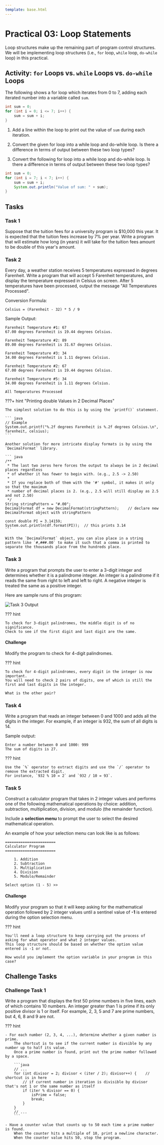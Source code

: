 ```yaml
---
template: base.html
---
```


# Practical 03: Loop Statements

Loop structures make up the remaining part of program control structures.
We will be implementing loop structures (i.e., `for` loop, `while` loop, `do-while` loop) in this practical.

## Activity: `for` Loops vs. `while` Loops vs. `do-while` Loops

The following shows a for loop which iterates from 0 to 7, adding each iterated number into a variable called `sum`.

```java
int sum = 0;
for (int i = 0; i <= 7; i++) {
	sum = sum + i;
}
```

1. Add a line within the loop to print out the value of `sum` during each iteration.

2. Convert the given for loop into a while loop and do-while loop. Is there a difference in terms of output between these two loop types?

3. Convert the following for loop into a while loop and do-while loop. Is there a difference in terms of output between these two loop types?

```java
int sum = 0;
for (int i = 7; i < 7; i++) {
	sum = sum + i;
	System.out.println("Value of sum: " + sum);
}
```

## Tasks

### Task 1

Suppose that the tuition fees for a university program is $10,000 this year.
It is expected that the tuition fees increase by 7% per year.
Write a program that will estimate how long (in years) it will take for the tuition fees amount to be double of this year's amount.

### Task 2

Every day, a weather station receives 5 temperatures expressed in degrees Farenheit.
Write a program that will accept 5 Farenheit temperatures, and display the temperature expressed in Celsius on screen.
After 5 temperatures have been processed, output the message "All Temperatures Processed".

Conversion Formula:

    Celsius = (Farenheit - 32) * 5 / 9

Sample Output:

    Farenheit Temperature #1: 67
    67.00 degrees Farenheit is 19.44 degrees Celsius.

    Farenheit Temperature #2: 89
    89.00 degrees Farenheit is 31.67 degrees Celsius.

    Farenheit Temperature #3: 34
    34.00 degrees Farenheit is 1.11 degrees Celsius.

    Farenheit Temperature #2: 67
    67.00 degrees Farenheit is 19.44 degrees Celsius.

    Farenheit Temperature #5: 34
    34.00 degrees Farenheit is 1.11 degrees Celsius.

    All Temperatures Processed

???+ hint "Printing double Values in 2 Decimal Places"

    The simplest solution to do this is by using the `printf()` statement.

    ``` java
    // Example
    System.out.printf("%.2f degrees Farenheit is %.2f degrees Celsius.\n", farenheit, celsius);
    ```

    Another solution for more intricate display formats is by using the `DecimalFormat` library.

    ``` java
    /**
     * The last two zeros here forces the output to always be in 2 decimal places regardless
     * of whether it has fewer to begin with. (e.g., 2.5 -> 2.50)
     *
     * If you replace both of them with the '#' symbol, it makes it only so that the maximum
     * number of decimal places is 2. (e.g., 2.5 will still display as 2.5 and not 2.50)
     */
    String stringPattern = "#.00";
    DecimalFormat df = new DecimalFormat(stringPattern);	// declare new DecimalFormat object with stringPattern

    const double PI = 3.14159;
    System.out.println(df.format(PI));	// this prints 3.14
    ```

    With the `DecimalFormat` object, you can also place in a string pattern like `#,###.00` to make it such that a comma is printed to separate the thousands place from the hundreds place.

### Task 3

Write a program that prompts the user to enter a 3-digit integer and determines whether it is a palindrome integer.
An integer is a palindrome if it reads the same from right to left and left to right.
A negative integer is treated the same as a positive integer.

Here are sample runs of this program:

![Task 3 Output](./images/lab03-03.png)

??? hint

    To check for 3-digit palindromes, the middle digit is of no significance.
    Check to see if the first digit and last digit are the same.

#### Challenge

Modify the program to check for 4-digit palindromes.

??? hint

    To check for 4-digit palindromes, every digit in the integer is now important.
    You will need to check 2 pairs of digits, one of which is still the first and last digits in the integer.

    What is the other pair?

### Task 4

Write a program that reads an integer between 0 and 1000 and adds all the digits in the integer.
For example, if an integer is 932, the sum of all digits is 14.

Sample output:

    Enter a number between 0 and 1000: 999
    The sum of digits is 27.

??? hint

    Use the `%` operator to extract digits and use the `/` operator to remove the extracted digit.
    For instance, `932 % 10 = 2` and `932 / 10 = 93`.

### Task 5

Construct a calculator program that takes in 2 integer values and performs one of the following mathematical operations by choice: addition, subtraction, multiplication, division, and modulo (the remainder function).

Include a **selection menu** to prompt the user to select the desired mathematical operation.

An example of how your selection menu can look like is as follows:

    =======================
    Calculator Program
    =======================

    	1. Addition
    	2. Subtraction
    	3. Multiplication
    	4. Division
    	5. Modulo/Remainder

    Select option (1 - 5) >>

#### Challenge

Modify your program so that it will keep asking for the mathematical operation followed by 2 integer values until a sentinel value of **-1** is entered during the option selection menu.

??? hint

    You'll need a loop structure to keep carrying out the process of asking for what operator and what 2 integer values.
    This loop structure should be based on whether the option value entered is -1 or not.

    How would you implement the option variable in your program in this case?

## Challenge Tasks

### Challenge Task 1

Write a program that displays the first 50 prime numbers in five lines, each of which contains 10 numbers.
An integer greater than 1 is prime if its only positive divisor is 1 or itself.
For example, 2, 3, 5 and 7 are prime numbers, but 4, 6, 8 and 9 are not.

??? hint

    - For each number (2, 3, 4, ...), determine whether a given number is prime.
    	The shortcut is to see if the current number is divsible by any number up to half its value.
    	Once a prime number is found, print out the prime number followed by a space.

    	```java
    	// ...
    	for (int divisor = 2; divisor < (iter / 2); divisor++) {	// shortcut is in here
    		// if current number in iteration is divisible by divisor that's not 1 or the same number as itself
    		if (iter % divisor == 0) {
    			isPrime = false;
    			break;
    		}
    	}
    	// ...
    	```

    - Have a counter value that counts up to 50 each time a prime number is found.
    	When the counter hits a multiple of 10, print a newline character.
    	When the counter value hits 50, stop the program.
